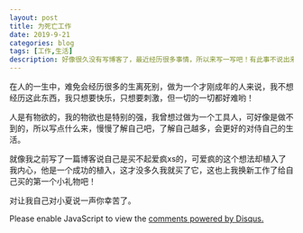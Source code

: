```yaml
---
layout: post
title: 为死亡工作
date: 2019-9-21
categories: blog
tags: [工作,生活]
description: 好像很久没有写博客了，最近经历很多事情，所以来写一写吧！有此事不说出来放在心里是，很难受的。
---
```


在人的一生中，难免会经历很多的生离死别，做为一个才刚成年的人来说，我不想经历这此东西，我只想要快乐，只想要刺激，但一切的一切都好难哟！

人是有物欲的，我的物欲也是特别的强，我曾想过做为一个工具人，可好像是做不到的，所以写点什么来，慢慢了解自己吧，了解自己越多，会更好的对侍自己的生活。

就像我之前写了一篇博客说自己是买不起爱疯xs的，可爱疯的这个想法却植入了我内心，他是一个成功的植入，这才没多久我就买了它，这也上我换新工作了给自己买的第一个小礼物吧！

对让我自己对小夏说一声你幸苦了。



<script id="dsq-count-scr" src="//huiweishijie.disqus.com/count.js" async></script>

<div id="disqus_thread"></div>
<script>

/**
*  RECOMMENDED CONFIGURATION VARIABLES: EDIT AND UNCOMMENT THE SECTION BELOW TO INSERT DYNAMIC VALUES FROM YOUR PLATFORM OR CMS.
*  LEARN WHY DEFINING THESE VARIABLES IS IMPORTANT: https://disqus.com/admin/universalcode/#configuration-variables*/
/*
var disqus_config = function () {
this.page.url = PAGE_URL;  // Replace PAGE_URL with your page's canonical URL variable
this.page.identifier = PAGE_IDENTIFIER; // Replace PAGE_IDENTIFIER with your page's unique identifier variable
};
*/
(function() { // DON'T EDIT BELOW THIS LINE
var d = document, s = d.createElement('script');
s.src = 'https://huiweishijie.disqus.com/embed.js';
s.setAttribute('data-timestamp', +new Date());
(d.head || d.body).appendChild(s);
})();
</script>
<noscript>Please enable JavaScript to view the <a href="https://disqus.com/?ref_noscript">comments powered by Disqus.</a></noscript>






